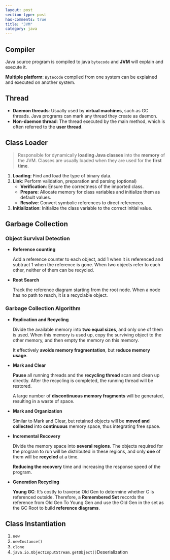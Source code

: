 ```yaml
---
layout: post
section-type: post
has-comments: true
title: "JVM"
category: java
---
```


## Compiler

Java source program is compiled to java `bytecode` and **JVM** will explain and execute it. 

**Multiple platform**: `Bytecode` compiled from one system can be explained and executed on another system.


## Thread

- **Daemon threads**: Usually used by **virtual machines**, such as GC threads. Java programs can mark any thread they create as daemon.
- **Non-daemon thread**: The thread executed by the main method, which is often referred to the **user thread**.

## Class Loader

> Responsible for dynamically **loading Java classes** into the **memory** of the JVM. Classes are usually loaded when they are used for the **first time**.
> 

1. **Loading**: Find and load the type of binary data.
2. **Link**: Perform validation, preparation and parsing (optional) 
    - **Verification**: Ensure the correctness of the imported class.
    - **Prepare**: Allocate memory for class variables and initialize them as default values.
    - **Resolve**: Convert symbolic references to direct references.
3. **Initialization**: Initialize the class variable to the correct initial value.


## Garbage Collection

### Object Survival Detection

- **Reference counting**
    
    Add a reference counter to each object, add 1 when it is referenced and subtract 1 when the reference is gone. When two objects refer to each other, neither of them can be recycled.
    
- **Root Search**
    
    Track the reference diagram starting from the root node. When a node has no path to reach, it is a recyclable object.
    

### Garbage Collection Algorithm

- **Replication and Recycling**
    
    Divide the available memory into **two equal sizes**, and only one of them is used. When this memory is used up, copy the surviving object to the other memory, and then empty the memory on this memory.
    
    It effectively **avoids memory fragmentation**, but r**educe memory usage**.
    
- **Mark and Clear**
    
    **Pause** all running threads and the **recycling thread** scan and clean up directly. After the recycling is completed, the running thread will be restored. 
    
    A large number of **discontinuous memory fragments** will be generated, resulting in a waste of space.
    
- **Mark and Organization**
    
    Similar to Mark and Clear, but retained objects will be **moved and collected** into **continuous** memory space, thus integrating free space.
    
- **Incremental Recovery**
    
    Divide the memory space into **several regions**. The objects required for the program to run will be distributed in these regions, and only **one** of them will be **recycled** at a time. 
    
    **Reducing the recovery** time and increasing the response speed of the program.
    
- **Generation Recycling**
        
    **Young GC**: It’s costly to traverse Old Gen to determine whether C is referenced outside. Therefore, a **Remembered Set** records the reference from Old Gen To Young Gen and use the Old Gen in the set as the GC Root to build **reference diagrams**.
    

## Class Instantiation

1. `new`
2. `newInstance()`
3. `clone`
4. `java.io.ObjectInputStream.getObject()`Deserialization